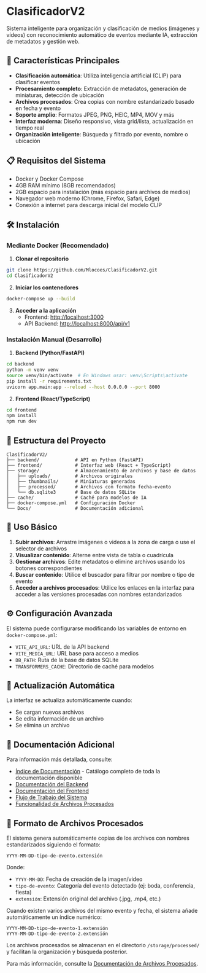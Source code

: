 # ClasificadorV2

Sistema inteligente para organización y clasificación de medios (imágenes y vídeos) con reconocimiento automático de eventos mediante IA, extracción de metadatos y gestión web.

## 🚀 Características Principales

- **Clasificación automática**: Utiliza inteligencia artificial (CLIP) para clasificar eventos
- **Procesamiento completo**: Extracción de metadatos, generación de miniaturas, detección de ubicación
- **Archivos procesados**: Crea copias con nombre estandarizado basado en fecha y evento
- **Soporte amplio**: Formatos JPEG, PNG, HEIC, MP4, MOV y más
- **Interfaz moderna**: Diseño responsivo, vista grid/lista, actualización en tiempo real
- **Organización inteligente**: Búsqueda y filtrado por evento, nombre o ubicación

## 📋 Requisitos del Sistema

- Docker y Docker Compose
- 4GB RAM mínimo (8GB recomendados)
- 2GB espacio para instalación (más espacio para archivos de medios)
- Navegador web moderno (Chrome, Firefox, Safari, Edge)
- Conexión a internet para descarga inicial del modelo CLIP

## 🛠️ Instalación

### Mediante Docker (Recomendado)

1. **Clonar el repositorio**
```bash
git clone https://github.com/Mlocoes/ClasificadorV2.git
cd ClasificadorV2
```

2. **Iniciar los contenedores**
```bash
docker-compose up --build
```

3. **Acceder a la aplicación**
   - Frontend: [http://localhost:3000](http://localhost:3000)
   - API Backend: [http://localhost:8000/api/v1](http://localhost:8000/api/v1)

### Instalación Manual (Desarrollo)

1. **Backend (Python/FastAPI)**
```bash
cd backend
python -m venv venv
source venv/bin/activate  # En Windows usar: venv\Scripts\activate
pip install -r requirements.txt
uvicorn app.main:app --reload --host 0.0.0.0 --port 8000
```

2. **Frontend (React/TypeScript)**
```bash
cd frontend
npm install
npm run dev
```

## 📁 Estructura del Proyecto

```
ClasificadorV2/
├── backend/             # API en Python (FastAPI)
├── frontend/            # Interfaz web (React + TypeScript)
├── storage/             # Almacenamiento de archivos y base de datos
│   ├── uploads/         # Archivos originales
│   ├── thumbnails/      # Miniaturas generadas
│   ├── processed/       # Archivos con formato fecha-evento
│   └── db.sqlite3       # Base de datos SQLite
├── cache/               # Caché para modelos de IA
├── docker-compose.yml   # Configuración Docker
└── Docs/                # Documentación adicional
```

## 🔧 Uso Básico

1. **Subir archivos**: Arrastre imágenes o videos a la zona de carga o use el selector de archivos
2. **Visualizar contenido**: Alterne entre vista de tabla o cuadrícula
3. **Gestionar archivos**: Edite metadatos o elimine archivos usando los botones correspondientes
4. **Buscar contenido**: Utilice el buscador para filtrar por nombre o tipo de evento
5. **Acceder a archivos procesados**: Utilice los enlaces en la interfaz para acceder a las versiones procesadas con nombres estandarizados

## ⚙️ Configuración Avanzada

El sistema puede configurarse modificando las variables de entorno en `docker-compose.yml`:

- `VITE_API_URL`: URL de la API backend
- `VITE_MEDIA_URL`: URL base para acceso a medios
- `DB_PATH`: Ruta de la base de datos SQLite
- `TRANSFORMERS_CACHE`: Directorio de caché para modelos

## 🔄 Actualización Automática

La interfaz se actualiza automáticamente cuando:
- Se cargan nuevos archivos
- Se edita información de un archivo
- Se elimina un archivo

## 📝 Documentación Adicional

Para información más detallada, consulte:
- [Índice de Documentación](Docs/INDICE_DOCUMENTACION.md) - Catálogo completo de toda la documentación disponible
- [Documentación del Backend](backend/README.md)
- [Documentación del Frontend](frontend/README.md)
- [Flujo de Trabajo del Sistema](Docs/FLUJO_TRABAJO_SISTEMA.md)
- [Funcionalidad de Archivos Procesados](Docs/FUNCIONALIDAD_ARCHIVOS_PROCESADOS.md)

## 📄 Formato de Archivos Procesados

El sistema genera automáticamente copias de los archivos con nombres estandarizados siguiendo el formato:

```
YYYY-MM-DD-tipo-de-evento.extensión
```

Donde:
- `YYYY-MM-DD`: Fecha de creación de la imagen/video
- `tipo-de-evento`: Categoría del evento detectado (ej: boda, conferencia, fiesta)
- `extensión`: Extensión original del archivo (.jpg, .mp4, etc.)

Cuando existen varios archivos del mismo evento y fecha, el sistema añade automáticamente un índice numérico:

```
YYYY-MM-DD-tipo-de-evento-1.extensión
YYYY-MM-DD-tipo-de-evento-2.extensión
```

Los archivos procesados se almacenan en el directorio `/storage/processed/` y facilitan la organización y búsqueda posterior.

Para más información, consulte la [Documentación de Archivos Procesados](Docs/FUNCIONALIDAD_ARCHIVOS_PROCESADOS.md).
